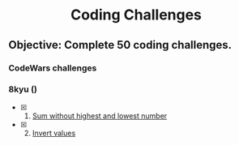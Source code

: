 <h1 align="center">Coding Challenges</h1>

## Objective: Complete 50 coding challenges.

### CodeWars challenges

### 8kyu ()

- [x] 1. [Sum without highest and lowest number](codewars/8kyu/Sum-without-highest-and-lowest-number)
- [x] 2. [Invert values](codewars/8kyu/Invert-values)
